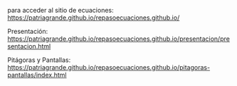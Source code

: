 para acceder al sitio de ecuaciones: https://patriagrande.github.io/repasoecuaciones.github.io/

Presentación: https://patriagrande.github.io/repasoecuaciones.github.io/presentacion/presentacion.html

Pitágoras y Pantallas: https://patriagrande.github.io/repasoecuaciones.github.io/pitagoras-pantallas/index.html
